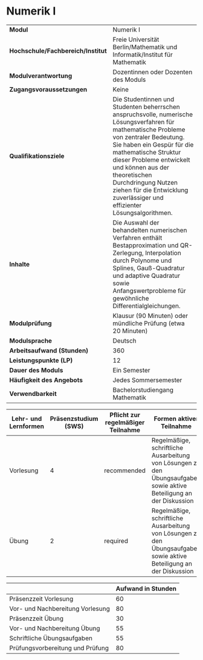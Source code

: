 # Numerik I
|                                    |   |
|------------------------------------|---|
|**Modul**                           | Numerik I |
|**Hochschule/Fachbereich/Institut** | Freie Universität Berlin/Mathematik und Informatik/Institut für Mathematik |
|**Modulverantwortung**              | Dozentinnen oder Dozenten des Moduls |
|**Zugangsvoraussetzungen**          | Keine |
|**Qualifikationsziele**             | Die Studentinnen und Studenten beherrschen anspruchsvolle, numerische Lösungsverfahren für mathematische Probleme von zentraler Bedeutung. Sie haben ein Gespür für die mathematische Struktur dieser Probleme entwickelt und können aus der theoretischen Durchdringung Nutzen ziehen für die Entwicklung zuverlässiger und effizienter Lösungsalgorithmen. |
|**Inhalte**                         | Die Auswahl der behandelten numerischen Verfahren enthält Bestapproximation und QR-Zerlegung, Interpolation durch Polynome und Splines, Gauß-Quadratur und adaptive Quadratur sowie Anfangswertprobleme für gewöhnliche Differentialgleichungen. |
|**Modulprüfung**                    | Klausur (90 Minuten) oder mündliche Prüfung (etwa 20 Minuten) |
|**Modulsprache**                    | Deutsch |
|**Arbeitsaufwand (Stunden)**        | 360 |
|**Leistungspunkte (LP)**            | 12 |
|**Dauer des Moduls**                | Ein Semester |
|**Häufigkeit des Angebots**         | Jedes Sommersemester |
|**Verwendbarkeit**                  | Bachelorstudiengang Mathematik |

| Lehr- und Lernformen | Präsenzstudium <br> (SWS) | Pflicht zur regelmäßiger Teilnahme | Formen aktiver Teilnahme |
| ---------------------|---------------------------|------------------------------------|------------------------- |
| Vorlesung            | 4                         | recommended                        | Regelmäßige, schriftliche Ausarbeitung von Lösungen zu den Übungsaufgaben sowie aktive Beteiligung an der Diskussion |
| Übung                | 2                         | required                           | Regelmäßige, schriftliche Ausarbeitung von Lösungen zu den Übungsaufgaben sowie aktive Beteiligung an der Diskussion |

|   | Aufwand in Stunden |
| - |--------------------|
| Präsenzzeit Vorlesung                    | 60    |
| Vor- und Nachbereitung Vorlesung         | 80    |
| Präsenzzeit Übung                        | 30    |
| Vor- und Nachbereitung Übung             | 55    |
| Schriftliche Übungsaufgaben              | 55    |
| Prüfungsvorbereitung und Prüfung         | 80    |
